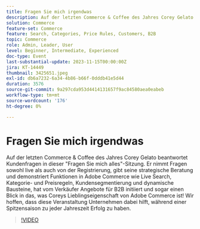 ```yaml
---
title: Fragen Sie mich irgendwas
description: Auf der letzten Commerce & Coffee des Jahres Corey Gelato beantwortet Kundenfragen in dieser "Fragen Sie mich alles"-Sitzung. Er nimmt Fragen sowohl live als auch von der Registrierung, gibt seine strategische Beratung und demonstriert Funktionen in Adobe Commerce wie Live Search, Kategorie- und Preisregeln, Kundensegmentierung und dynamische Bausteine, hat vom Verkäufer Angebote für B2B initiiert und sogar einen Blick in das, was Coreys Lieblingseigenschaft von Adobe Commerce ist! Wir hoffen, dass diese Veranstaltung Unternehmen dabei hilft, während einer Spitzensaison zu jeder Jahreszeit Erfolg zu haben.
solution: Commerce
feature-set: Commerce
feature: Search, Categories, Price Rules, Customers, B2B
topic: Commerce
role: Admin, Leader, User
level: Beginner, Intermediate, Experienced
doc-type: Event
last-substantial-update: 2023-11-15T00:00:00Z
jira: KT-14449
thumbnail: 3425651.jpeg
exl-id: db6a7232-6a34-4b86-b66f-0dddb41e5d44
duration: 3576
source-git-commit: 9a297cda953d4414131657f9ac84580aea0eabeb
workflow-type: tm+mt
source-wordcount: '176'
ht-degree: 0%

---
```


# Fragen Sie mich irgendwas

Auf der letzten Commerce &amp; Coffee des Jahres Corey Gelato beantwortet Kundenfragen in dieser &quot;Fragen Sie mich alles&quot;-Sitzung. Er nimmt Fragen sowohl live als auch von der Registrierung, gibt seine strategische Beratung und demonstriert Funktionen in Adobe Commerce wie Live Search, Kategorie- und Preisregeln, Kundensegmentierung und dynamische Bausteine, hat vom Verkäufer Angebote für B2B initiiert und sogar einen Blick in das, was Coreys Lieblingseigenschaft von Adobe Commerce ist! Wir hoffen, dass diese Veranstaltung Unternehmen dabei hilft, während einer Spitzensaison zu jeder Jahreszeit Erfolg zu haben.

>[!VIDEO](https://video.tv.adobe.com/v/3425651/?learn=on)
